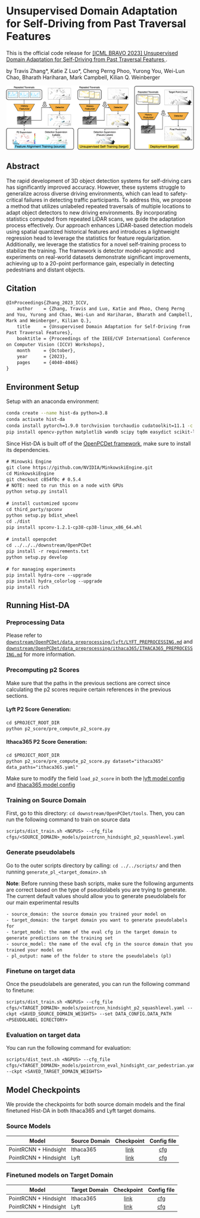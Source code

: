 # Unsupervised Domain Adaptation for Self-Driving from Past Traversal Features

This is the official code release for [[ICML BRAVO 2023] Unsupervised Domain Adaptation for Self-Driving from
Past Traversal Features ](https://openaccess.thecvf.com/content/ICCV2023W/BRAVO/papers/Zhang_Unsupervised_Domain_Adaptation_for_Self-Driving_from_Past_Traversal_Features_ICCVW_2023_paper.pdf).

by Travis Zhang*, Katie Z Luo*, Cheng Perng Phoo, Yurong You, Wei-Lun Chao, Bharath Hariharan, Mark Campbell, Kilian Q. Weinberger

![Model Figure](./figures/model_figure.png)

## Abstract
The rapid development of 3D object detection systems for self-driving cars has significantly improved accuracy. However, these systems struggle to generalize across diverse driving environments, which can lead to safety-critical failures in detecting traffic participants. To address this, we propose a method that utilizes unlabeled repeated traversals of multiple locations to adapt object detectors to new driving environments. By incorporating statistics computed from repeated LiDAR scans, we guide the adaptation process effectively. Our approach enhances LiDAR-based detection models using spatial quantized historical features and introduces a lightweight regression head to leverage the statistics for feature regularization. Additionally, we leverage the statistics for a novel self-training process to stabilize the training. The framework is detector model-agnostic and experiments on real-world datasets demonstrate significant improvements, achieving up to a 20-point performance gain, especially in detecting pedestrians and distant objects.

## Citation
```
@InProceedings{Zhang_2023_ICCV,
    author    = {Zhang, Travis and Luo, Katie and Phoo, Cheng Perng and You, Yurong and Chao, Wei-Lun and Hariharan, Bharath and Campbell, Mark and Weinberger, Kilian Q.},
    title     = {Unsupervised Domain Adaptation for Self-Driving from Past Traversal Features},
    booktitle = {Proceedings of the IEEE/CVF International Conference on Computer Vision (ICCV) Workshops},
    month     = {October},
    year      = {2023},
    pages     = {4040-4046}
}
```

## Environment Setup
Setup with an anaconda environment:
```bash
conda create --name hist-da python=3.8
conda activate hist-da
conda install pytorch=1.9.0 torchvision torchaudio cudatoolkit=11.1 -c pytorch -c nvidia
pip install opencv-python matplotlib wandb scipy tqdm easydict scikit-learn pillow==8.3.2
```

Since Hist-DA is built off of the [OpenPCDet framework](https://github.com/open-mmlab/OpenPCDet), make sure to install its dependencies. 

```
# Minowski Engine
git clone https://github.com/NVIDIA/MinkowskiEngine.git
cd MinkowskiEngine
git checkout c854f0c # 0.5.4
# NOTE: need to run this on a node with GPUs
python setup.py install

# install customized spconv
cd third_party/spconv
python setup.py bdist_wheel
cd ./dist
pip install spconv-1.2.1-cp38-cp38-linux_x86_64.whl

# install openpcdet
cd ../../../downstream/OpenPCDet
pip install -r requirements.txt
python setup.py develop

# for managing experiments
pip install hydra-core --upgrade
pip install hydra_colorlog --upgrade
pip install rich
```

## Running Hist-DA

### Preprocessing Data
Please refer to [`downstream/OpenPCDet/data_preprocessing/lyft/LYFT_PREPROCESSING.md`](./downstream/OpenPCDet/data_preprocessing/lyft/LYFT_PREPROCESSING.md) and [`downstream/OpenPCDet/data_preprocessing/ithaca365/ITHACA365_PREPROCESSING.md`](./downstream/OpenPCDet/data_preprocessing/ithaca365/ITHACA365_PREPROCESSING.md) for more information.

### Precomputing p2 Scores
Make sure that the paths in the previous sections are correct since calculating the p2 scores require certain references in the previous sections.

#### Lyft P2 Score Generation:
```
cd $PROJECT_ROOT_DIR
python p2_score/pre_compute_p2_score.py
```

#### Ithaca365 P2 Score Generation:
```
cd $PROJECT_ROOT_DIR
python p2_score/pre_compute_p2_score.py dataset="ithaca365" data_paths="ithaca365.yaml"
```

Make sure to modify the field `load_p2_score` in both the [lyft model config](downstream/OpenPCDet/tools/cfgs/lyft_models/pointrcnn_hindsight_p2_squashlevel.yaml) and [ithaca365 model config](downstream/OpenPCDet/tools/cfgs/ithaca365_models/pointrcnn_hindsight_p2_squashlevel.yaml)

### Training on Source Domain
First, go to this directory: `cd downstream/OpenPCDet/tools`.
Then, you can run the following command to train on source data
```
scripts/dist_train.sh <NGPUS> --cfg_file cfgs/<SOURCE_DOMAIN>_models/pointrcnn_hindsight_p2_squashlevel.yaml
```

### Generate pseudolabels
Go to the outer scripts directory by calling: `cd ../../scripts/` and then running `generate_pl_<target_domain>.sh`

**Note**: Before running these bash scripts, make sure the following arguments are correct based on the type of pseudolabels you are trying to generate. The current default values should allow you to generate pseudolabels for our main experimental results

```
- source_domain: the source domain you trained your model on
- target_domain: the target domain you want to generate pseudolabels for
- target_model: the name of the eval cfg in the target domain to generate predictions on the training set
- source_model: the name of the eval cfg in the source domain that you trained your model on 
- pl_output: name of the folder to store the pseudolabels (pl)
```

### Finetune on target data
Once the pseudolabels are generated, you can run the following command to finetune:
```
scripts/dist_train.sh <NGPUS> --cfg_file cfgs/<TARGET_DOMAIN>_models/pointrcnn_hindsight_p2_squashlevel.yaml --ckpt <SAVED_SOURCE_DOMAIN_WEIGHTS> --set DATA_CONFIG.DATA_PATH <PSEUDOLABEL DIRECTORY>
```

### Evaluation on target data
You can run the following command for evaluation:
```
scripts/dist_test.sh <NGPUS> --cfg_file cfgs/<TARGET_DOMAIN>_models/pointrcnn_eval_hindsight_car_pedestrian.yaml --ckpt <SAVED_TARGET_DOMAIN_WEIGHTS>
```

## Model Checkpoints
We provide the checkpoints for both source domain models and the final finetuned Hist-DA in both Ithaca365 and Lyft target domains.

### Source Models
| Model | Source Domain | Checkpoint  | Config file |
| ----- | ----- | :----: | :----: |
| PointRCNN + Hindsight | Ithaca365 | [link](https://drive.google.com/file/d/1-qCwXo1sHaK9CreRvJEKqm3TNOI4lsWq/view?usp=sharing) | [cfg](downstream/OpenPCDet/tools/cfgs/lyft_models/pointrcnn_hindsight_p2_squashlevel.yaml) |
| PointRCNN + Hindsight | Lyft | [link](https://drive.google.com/file/d/1cZUC6o59JLLSGxwZCYWjXYI8Sh6JPdAt/view?usp=sharing) | [cfg](downstream/OpenPCDet/tools/cfgs/ithaca365_models/pointrcnn_hindsight_p2_squashlevel.yaml) |

### Finetuned models on Target Domain
| Model | Target Domain | Checkpoint  | Config file |
| ----- | ----- | :----: | :----: |
| PointRCNN + Hindsight | Ithaca365 | [link](https://drive.google.com/file/d/1FNIICnEf16F3OPSnpHv4GwdlSQ5ersFR/view?usp=sharing) | [cfg](downstream/OpenPCDet/tools/cfgs/ithaca365_models/pointrcnn_hindsight_p2_selftraining_squashlevel.yaml) |
| PointRCNN + Hindsight | Lyft | [link](https://drive.google.com/file/d/1ln6Cqv5Qmtnv4wYbil8fYZop6rmqEz29/view?usp=sharing) | [cfg](downstream/OpenPCDet/tools/cfgs/lyft_models/pointrcnn_hindsight_p2_selftraining_squashlevel.yaml) |

